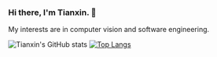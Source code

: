 ### Hi there, I'm Tianxin. 👋

My interests are in computer vision and software engineering.

![Tianxin's GitHub stats](https://github-readme-stats.vercel.app/api?username=xietx1995&show_icons=true&theme=flag-india) [![Top Langs](https://github-readme-stats.vercel.app/api/top-langs/?username=xietx1995&layout=compact&exclude_repo=xietx1995.github.io)](https://github.com/anuraghazra/github-readme-stats)
